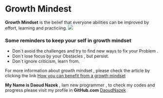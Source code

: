 # Growth Mindest

**Growth Mindset** is the belief that everyone abilities can be improved by effort, learning and practiciing.
![](https://3kllhk1ibq34qk6sp3bhtox1-wpengine.netdna-ssl.com/wp-content/uploads/2015/11/growth-mindset.png)

### Some reminders to keep your self in growth mindset

* Don`t avoid the challenges and try to find new ways to fix your Problem .
* Don`t lose focus by your Obstacles , but persist.
* Don`t ignore criticism, learn from.

For more information about growth mindset , please check the article by clicking the link [How you can benefit from a growth mindset](https://www.atlassian.com/blog/inside-atlassian/growth-mindset)



**My Name is Daoud Nazek**  , Iam new programmer , to check my codes and progress please visit my profile in **GitHub.com** 
[DaoudNazek](https://github.com/daoudnazek)
